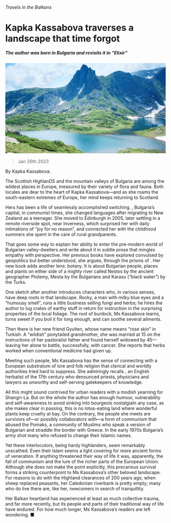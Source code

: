 ###### Travels in the Balkans

# Kapka Kassabova traverses a landscape that time forgot 

##### The author was born in Bulgaria and revisits it in “Elixir” 

![image](images/20230128_CUP002.jpg) 

> Jan 26th 2023 

By Kapka Kassabova. 

The Scottish HighlanDS and the mountain valleys of Bulgaria are among the wildest places in Europe, measured by their variety of flora and fauna. Both locales are dear to the heart of Kapka Kassabova—and as she roams the south-eastern extremes of Europe, her mind keeps returning to Scotland.

Hers has been a life of seamlessly accomplished switching. , Bulgaria’s capital, in communist times, she changed languages after migrating to New Zealand as a teenager. She moved to Edinburgh in 2005, later settling in a remote riverside spot, near Inverness, which surprised her with daily intimations of “joy for no reason”, and connected her with the childhood summers she spent in the care of rural grandparents.

That goes some way to explain her ability to enter the pre-modern world of Bulgarian valley-dwellers and write about it in subtle prose that mingles empathy with perspective. Her previous books have explored  convulsed by geopolitics but better understood, she argues, through the prisms of . Her new book adds another lens: botany. It is about Bulgarian people, places and plants on either side of a mighty river called Nestos by the ancient geographer Ptolemy, Mesta by the Bulgarians and Karasu (“black water”) by the Turks.

One sketch after another introduces characters who, in various senses, have deep roots in that landscape. Rocky, a man with milky blue eyes and a “humousy smell”, runs a little business selling fungi and herbs; he hires the author to lug crates of earthy stuff in return for instruction in the surprising properties of the local foliage. The root of burdock, Ms Kassabova learns, turns sweet if you boil it for long enough, and can soothe several ailments.

Then there is her new friend Gyulten, whose name means “rose skin” in Turkish. A “wildish” ponytailed grandmother, she was married at 15 on the instructions of her pastoralist father and found herself widowed by 45—leaving her alone to battle, successfully, with cancer. She reports that herbs worked when conventional medicine had given up.

Meeting such people, Ms Kassabova has the sense of connecting with a European substratum of lore and folk religion that clerical and worldly authorities tried hard to suppress. She admiringly recalls , an English herbalist of the 17th century who denounced priests, physicians and lawyers as unworthy and self-serving gatekeepers of knowledge.

All this might sound contrived for urban readers with a modish yearning for Shangri-La. But on the whole the author has enough humour, vulnerability and self-awareness to avoid sinking into bourgeois nostalgiaIn any case, as she makes clear in passing, this is no lotus-eating land where wonderful plants keep cruelty at bay. On the contrary, the people she meets are survivors of—or possibly collaborators with—a form of communism that abused the Pomaks, a community of Muslims who speak a version of Bulgarian and straddle the border with Greece. In the early 1970s Bulgaria’s army shot many who refused to change their Islamic names.

Yet these interlocutors, being hardy highlanders, seem remarkably unscathed. Even their Islam seems a light covering for more ancient forms of veneration. If anything threatened their way of life it was, apparently, the fall of communism and the lure of the richer parts of the European Union. Although she does not make the point explicitly, this precarious survival forms a striking counterpoint to Ms Kassabova’s other beloved landscape. For reasons to do with the Highland clearances of 200 years ago, when sheep replaced peasants, her Caledonian riverbank is pretty empty; many who do live there are, like her, newcomers in search of tranquillity.

Her Balkan heartland has experienced at least as much collective trauma, and far more recently, but its people and parts of their traditional way of life have endured. For how much longer, Ms Kassabova’s readers are left wondering. ■


